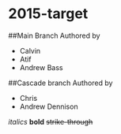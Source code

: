 # 2015-target
##Main Branch 
Authored by 
- Calvin
- Atif
- Andrew Bass

##Cascade branch 
Authored by 
- Chris
- Andrew Dennison

*italics* 
**bold**
 ~~strike-through~~
